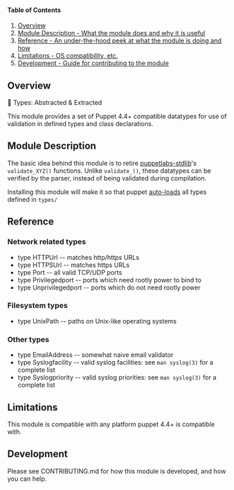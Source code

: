 #### Table of Contents

1. [Overview](#overview)
2. [Module Description - What the module does and why it is useful](#module-description)
5. [Reference - An under-the-hood peek at what the module is doing and how](#reference)
5. [Limitations - OS compatibility, etc.](#limitations)
6. [Development - Guide for contributing to the module](#development)

## Overview

:tea: Types: Abstracted & Extracted

This module provides a set of Puppet 4.4+ compatible datatypes for use of validation in defined types and class declarations.

## Module Description

The basic idea behind this module is to retire [puppetlabs-stdlib](https://forge.puppet.com/puppetlabs/stdlib)'s `validate_XYZ()` functions. Unlike `validate_()`, these datatypes can be verified by the parser, instead of being validated during compilation.

Installing this module will make it so that puppet [auto-loads](https://docs.puppet.com/puppet/4.4/reference/release_notes.html#type-aliases) all types defined in `types/`

## Reference

### Network related types

* type HTTPUrl -- matches http/https URLs
* type HTTPSUrl -- matches https URLs
* type Port -- all valid TCP/UDP ports
* type Privilegedport  -- ports which need rootly power to bind to
* type Unprivilegedport  -- ports which do not need rootly power

### Filesystem types

* type UnixPath  -- paths on Unix-like operating systems

### Other types

* type EmailAddress -- somewhat naive email validator
* type Syslogfacility -- valid syslog facilities: see `man syslog(3)` for a complete list
* type Syslogpriority -- valid syslog priorities: see `man syslog(3)` for a complete list

## Limitations

This module is compatible with any platform puppet 4.4+ is compatible with.

## Development

Please see CONTRIBUTING.md for how this module is developed, and how you can help.
